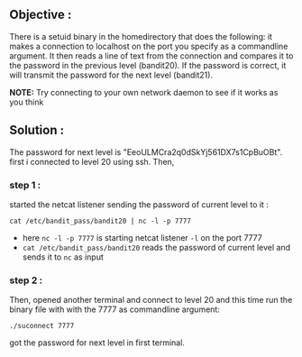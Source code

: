 ## Objective : 
There is a setuid binary in the homedirectory that does the following: it makes a connection to localhost on the port you specify as a commandline argument. It then reads a line of text from the connection and compares it to the password in the previous level (bandit20). If the password is correct, it will transmit the password for the next level (bandit21).

**NOTE:** Try connecting to your own network daemon to see if it works as you think

## Solution : 
The password for next level is  "EeoULMCra2q0dSkYj561DX7s1CpBuOBt". 
first i connected to level 20 using ssh. Then, 

### step 1 : 
started the netcat listener sending the password of current level to it :
```
cat /etc/bandit_pass/bandit20 | nc -l -p 7777
```

- here `nc -l -p 7777` is starting netcat listener `-l`  on the port 7777
- `cat /etc/bandit_pass/bandit20` reads the password of current level and sends it to `nc` as input
### step 2 : 
Then, opened another terminal and connect to level 20 and this time run the binary file with with the 7777 as commandline argument:
```
./suconnect 7777
```
got the password for next level in first terminal.